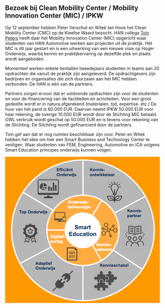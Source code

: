 ## Bezoek bij Clean Mobility Center / Mobility Innovation Center (MIC) / IPKW

Op 12 september hebben Peter Verschut en Witek ten Hove het Clean Mobility Center (CMC) op de Kleefse Waard bezocht. HAN collega [Toin Peters](https://www.linkedin.com/in/toin-peters-81902623/?ppe=1) heeft daar het Mobility Innovation Center (MIC) opgericht waar studenten van HAN Automotive werken aan projecten uit de praktijk. Het MIC is dit jaar gestart en is een uitwerking van een nieuwe visie op Hoger Onderwijs, waarbij kennis en praktijkervaring op dezelfde plek en plaats wordt aangeboden.

Momenteel werken enkele tientallen tweedejaars studenten in teams aan 20 opdrachten die vanuit de praktijk zijn aangeleverd. De opdrachtgevers zijn bedrijven en organisaties die zich duurzaam aan het MIC hebben verbonden. De HAN is één van de partners.

Partners zorgen ervoor dat er voldoende opdrachten zijn voor de studenten en voor de financiering van de faciliteiten en activiteiten. Voor een groot gedeelte wordt er in natura afgerekend (materialen, tijd, expertise. etc.) De huur van het pand is 60.000 EUR. Daarvan neemt IPKW 50.000 EUR voor haar rekening, de overige 10.000 EUR wordt door de Stichting MIC betaald. GWL verbruik wordt geschat op 50.000 EUR en is tevens voor rekening van de Stichting. De Stichting wordt gefinancierd door de partners.

Toin gaf aan dat er nog ruimtes beschikbaar zijn voor. Peter en Witek hebben het idee om hier een Smart Business and Technology Center te vestigen. Waar studenten van FEM, Engineering, Automotive en ICA volgens Smart Education principes onderwijs kunnen volgen.

![Smart Education](https://github.com/minorsmart/sbtc/blob/master/img/Screen%20Shot%202017-09-12%20at%2013.31.09.png)
